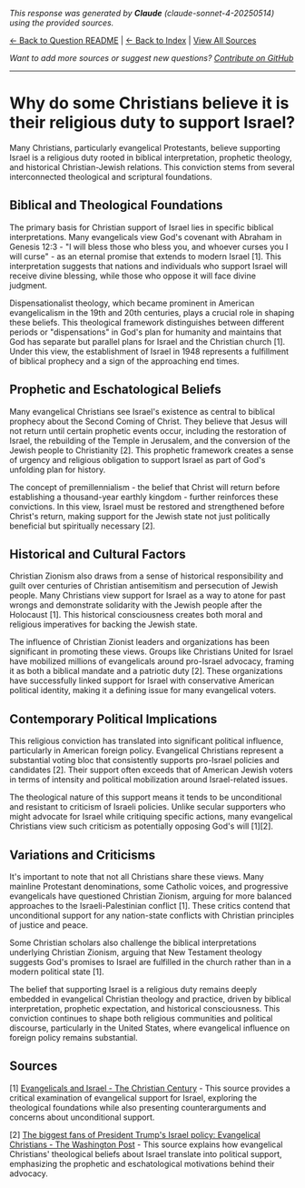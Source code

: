 <!-- 
Generated by: claude
Model: claude-sonnet-4-20250514
Prompt type: sources
Generated at: 2025-06-21T15:26:03.834731
-->

*This response was generated by **Claude** (claude-sonnet-4-20250514) using the provided sources.*

[← Back to Question README](README.md) | [← Back to Index](../README.md) | [View All Sources](../allsources.md)

*Want to add more sources or suggest new questions? [Contribute on GitHub](https://github.com/justinwest/SuggestedSources)*

---

# Why do some Christians believe it is their religious duty to support Israel?

Many Christians, particularly evangelical Protestants, believe supporting Israel is a religious duty rooted in biblical interpretation, prophetic theology, and historical Christian-Jewish relations. This conviction stems from several interconnected theological and scriptural foundations.

## Biblical and Theological Foundations

The primary basis for Christian support of Israel lies in specific biblical interpretations. Many evangelicals view God's covenant with Abraham in Genesis 12:3 - "I will bless those who bless you, and whoever curses you I will curse" - as an eternal promise that extends to modern Israel [1]. This interpretation suggests that nations and individuals who support Israel will receive divine blessing, while those who oppose it will face divine judgment.

Dispensationalist theology, which became prominent in American evangelicalism in the 19th and 20th centuries, plays a crucial role in shaping these beliefs. This theological framework distinguishes between different periods or "dispensations" in God's plan for humanity and maintains that God has separate but parallel plans for Israel and the Christian church [1]. Under this view, the establishment of Israel in 1948 represents a fulfillment of biblical prophecy and a sign of the approaching end times.

## Prophetic and Eschatological Beliefs

Many evangelical Christians see Israel's existence as central to biblical prophecy about the Second Coming of Christ. They believe that Jesus will not return until certain prophetic events occur, including the restoration of Israel, the rebuilding of the Temple in Jerusalem, and the conversion of the Jewish people to Christianity [2]. This prophetic framework creates a sense of urgency and religious obligation to support Israel as part of God's unfolding plan for history.

The concept of premillennialism - the belief that Christ will return before establishing a thousand-year earthly kingdom - further reinforces these convictions. In this view, Israel must be restored and strengthened before Christ's return, making support for the Jewish state not just politically beneficial but spiritually necessary [2].

## Historical and Cultural Factors

Christian Zionism also draws from a sense of historical responsibility and guilt over centuries of Christian antisemitism and persecution of Jewish people. Many Christians view support for Israel as a way to atone for past wrongs and demonstrate solidarity with the Jewish people after the Holocaust [1]. This historical consciousness creates both moral and religious imperatives for backing the Jewish state.

The influence of Christian Zionist leaders and organizations has been significant in promoting these views. Groups like Christians United for Israel have mobilized millions of evangelicals around pro-Israel advocacy, framing it as both a biblical mandate and a patriotic duty [2]. These organizations have successfully linked support for Israel with conservative American political identity, making it a defining issue for many evangelical voters.

## Contemporary Political Implications

This religious conviction has translated into significant political influence, particularly in American foreign policy. Evangelical Christians represent a substantial voting bloc that consistently supports pro-Israel policies and candidates [2]. Their support often exceeds that of American Jewish voters in terms of intensity and political mobilization around Israel-related issues.

The theological nature of this support means it tends to be unconditional and resistant to criticism of Israeli policies. Unlike secular supporters who might advocate for Israel while critiquing specific actions, many evangelical Christians view such criticism as potentially opposing God's will [1][2].

## Variations and Criticisms

It's important to note that not all Christians share these views. Many mainline Protestant denominations, some Catholic voices, and progressive evangelicals have questioned Christian Zionism, arguing for more balanced approaches to the Israeli-Palestinian conflict [1]. These critics contend that unconditional support for any nation-state conflicts with Christian principles of justice and peace.

Some Christian scholars also challenge the biblical interpretations underlying Christian Zionism, arguing that New Testament theology suggests God's promises to Israel are fulfilled in the church rather than in a modern political state [1].

The belief that supporting Israel is a religious duty remains deeply embedded in evangelical Christian theology and practice, driven by biblical interpretation, prophetic expectation, and historical consciousness. This conviction continues to shape both religious communities and political discourse, particularly in the United States, where evangelical influence on foreign policy remains substantial.

## Sources

[1] [Evangelicals and Israel - The Christian Century](https://www.christiancentury.org/article/2012-03/evangelicals-and-israel) - This source provides a critical examination of evangelical support for Israel, exploring the theological foundations while also presenting counterarguments and concerns about unconditional support.

[2] [The biggest fans of President Trump's Israel policy: Evangelical Christians - The Washington Post](https://www.washingtonpost.com/news/made-by-history/wp/2017/12/18/the-biggest-fans-of-president-trumps-israel-policy-evangelical-christians/) - This source explains how evangelical Christians' theological beliefs about Israel translate into political support, emphasizing the prophetic and eschatological motivations behind their advocacy.